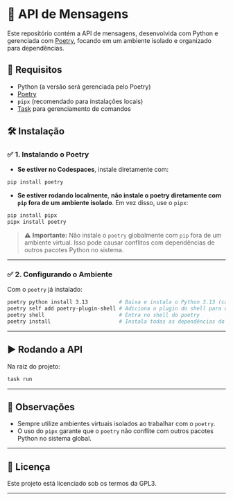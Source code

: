 # 📡 API de Mensagens

Este repositório contém a API de mensagens, desenvolvida com Python e gerenciada com [Poetry](https://python-poetry.org/), focando em um ambiente isolado e organizado para dependências.

## 🚀 Requisitos

- Python (a versão será gerenciada pelo Poetry)
- [Poetry](https://python-poetry.org/)
- `pipx` (recomendado para instalações locais)
- [Task](https://taskfile.dev/) para gerenciamento de comandos

## 🛠️ Instalação

### ✅ 1. Instalando o Poetry

- **Se estiver no Codespaces**, instale diretamente com:

```bash
pip install poetry
```

- **Se estiver rodando localmente**, **não instale o poetry diretamente com `pip` fora de um ambiente isolado**. Em vez disso, use o `pipx`:

```bash
pip install pipx
pipx install poetry
```

> ⚠️ **Importante:** Não instale o `poetry` globalmente com `pip` fora de um ambiente virtual. Isso pode causar conflitos com dependências de outros pacotes Python no sistema.

---

### ✅ 2. Configurando o Ambiente

Com o `poetry` já instalado:

```bash
poetry python install 3.13          # Baixa e instala o Python 3.13 (caso necessário)
poetry self add poetry-plugin-shell # Adiciona o plugin do shell para o poetry
poetry shell                        # Entra no shell do poetry
poetry install                      # Instala todas as dependências do projeto
```

---

## ▶️ Rodando a API

Na raiz do projeto:

```bash
task run
```

---

## 📌 Observações

- Sempre utilize ambientes virtuais isolados ao trabalhar com o `poetry`.
- O uso do `pipx` garante que o `poetry` não conflite com outros pacotes Python no sistema global.

---

## 📄 Licença

Este projeto está licenciado sob os termos da GPL3.

---
